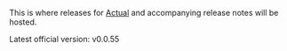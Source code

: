 This is where releases for [Actual](https://actualbudget.com) and accompanying
release notes will be hosted.

Latest official version: v0.0.55

